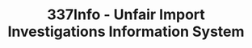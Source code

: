 ---
bigquery: https://console.cloud.google.com/bigquery?p=patents-public-data&d=usitc_investigations&page=dataset&project=sheets-management-319211
citation: US International Trade Commission 337Info Unfair Import Investigations Information
  System
contributors: US International Trade Comission
cost: None
description: US International Trade Commission 337Info Unfair Import Investigations
  Information System contains data on investigations done under Section 337. Section
  337 declares the infringement of certain statutory intellectual property rights
  and other forms of unfair competition in import trade to be unlawful practices.
  Most Section 337 investigations involve allegations of patent or registered trademark
  infringement.
documentation: FAQ and tutorial available on the site
last_edit: 04/11/2022, 20:47:04
location: https://pubapps2.usitc.gov/337external/
maintained_by: US International Trade Comission
schema_fields:
- issueDateOtherNonFinal
- investigationNo
- patentNumber
- respondent
- scheduledEndDateEvidHear
- investigationTermDate
- htsNumbers
- finalDetNoViolation
- markmanHearing
- title
- investigationType
- docketNo
- lastUpdated
- copyrightNumbers
- patentNumbers
- invUnfairAct
- teoProceedingInvolved
- endDateMarkmanHearing
- actualEndDateEvidHear
- complainant
- startDateMarkmanHearing
- internalRemand
- dateComplaintFiled
- id
- scheduledStartDateEvidHear
- aljAssigned
- currentStatus
- currentActiveALJ
- ouiiAttorney
- actualStartDateEvidHear
- teoIdIssueDate
- publication_number
- dateCreated
- cafcAppeals
- teoReliefGranted
- ouiiParticipation
- trademarkNumbers
- targetDate
- gcAttorney
- finalIdOnViolationDue
- dateOfPublicationFrNotice
- finalIdOnViolationIssue
- teoIdDueDate
- finalDetViolation
shortname: unfair_import_investigations
tags:
- import
- legal
- trade
timeframe: 2008-2021 (prior to 2008 downloadable as a JSON file)
title: 337Info - Unfair Import Investigations Information System
uuid: 2721f5ec-e599-4890-9265-9706719fc71e
---